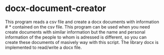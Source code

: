 # docx-document-creator
This program reads a csv file and create a docx documents with information # * contained on the csv file.
This program can be used when you need create documents with similar information but the name and personal information of the people to whom is adressed is different, so you can create these documents of masively way with this script.
The library docx is implemented to read/write a docx file.
